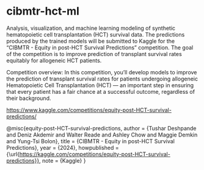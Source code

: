 # cibmtr-hct-ml

Analysis, visualization, and machine learning modeling of synthetic hematopoietic cell transplantation (HCT) survival data. The predictions produced by the trained models will be submitted to Kaggle for the “CIBMTR - Equity in post-HCT Survival Predictions” competition. The goal of the competition is to improve prediction of transplant survival rates equitably for allogeneic HCT patients.

Competition overview: In this competition, you’ll develop models to improve the prediction of transplant survival rates for patients undergoing allogeneic Hematopoietic Cell Transplantation (HCT) — an important step in ensuring that every patient has a fair chance at a successful outcome, regardless of their background.

<https://www.kaggle.com/competitions/equity-post-HCT-survival-predictions/>

@misc{equity-post-HCT-survival-predictions,
    author = {Tushar Deshpande and Deniz Akdemir and Walter Reade and Ashley Chow and Maggie Demkin and Yung-Tsi Bolon},
    title = {CIBMTR - Equity in post-HCT Survival Predictions},
    year = {2024},
    howpublished = {\url{https://kaggle.com/competitions/equity-post-HCT-survival-predictions}},
    note = {Kaggle}
}
